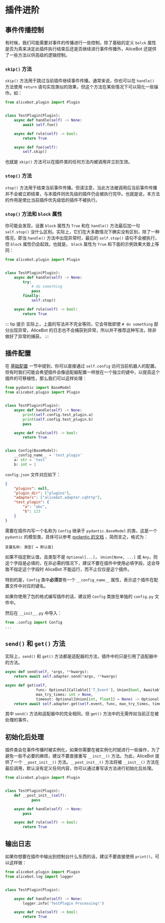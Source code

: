 # 插件进阶

## 事件传播控制

有时候，我们可能需要对事件的传播进行一些控制，除了基础的定义 `bolck` 属性是否为真来决定此插件执行结束后还是否继续进行事件传播外，AilceBot 还提供了一些方法以供高级的逻辑控制。

### `skip()` 方法

`skip()` 方法用于跳过当前插件继续事件传播。通常来说，你也可以在 `handle()` 方法使用 `return` 语句实现类似的效果，但这个方法在某些情况下可以简化一些操作。如：

```python
from alicebot.plugin import Plugin


class TestPlugin(Plugin):
    async def handle(self) -> None:
        await self.foo()

    async def rule(self) -> bool:
        return True

    async def foo(self):
        self.skip()

```

也就是 `skip()` 方法可以在插件类的任何方法内被调用并立刻生效。

### `stop()` 方法

`stop()` 方法用于结束当前事件传播。但请注意，当此方法被调用后当前事件传播并不会被立即结束，与本插件同优先级的插件仍会被执行完毕。也就是说，本方法的作用是使比当前插件优先级低的插件不被执行。

### `stop()` 方法和 `block` 属性

你可能会发现，设置 `block` 属性为 `True` 和在 `handle()` 方法最后加一句 `self.stop()` 没什么区别。实际上，它们在大多数情况下确实没有区别，除了一种情况，即当 `handle()` 方法中出现异常时，最后的 `self.stop()` 语句不会被执行，但 `block` 属性仍会起效。也就是， `block` 属性为 `True` 和下面的示例效果大致上等同：

```python
from alicebot.plugin import Plugin


class TestPlugin(Plugin):
    async def handle(self) -> None:
        try:
          	# do something
            pass
        finally:
          	self.stop()

    async def rule(self) -> bool:
        return True

```

::: tip 提示
实际上，上面的写法并不完全等同，它会导致即使 `# do something` 部分出现异常，AliceBot 的日志也不会捕获到异常，所以并不推荐这种写法，除非做好了异常的捕获。
:::

## 插件配置

在 [基础配置](./basic-config.md) 一节中提到，你可以直接通过 `self.config` 访问当前机器人的配置。但有时我们可能会希望插件会像适配器配置一样放在一个独立的键中，以提高这个插件的可移植性，那么我们可以这样处理：

```python
from pydantic import BaseModel
from alicebot.plugin import Plugin


class TestPlugin(Plugin):
    async def handle(self) -> None:
      	print(self.config.test_plugin.a)
        print(self.config.test_plugin.b)
        pass

    async def rule(self) -> bool:
        return True


class Config(BaseModel):
    __config_name__ = 'test_plugin'
    a: str = 'test'
    b: int = 1

```

`config.json` 文件对应如下：

```json
{
    "plugins": null,
    "plugin_dir": ["plugins"],
    "adapters": ["alicebot.adapter.cqhttp"],
    "test_plugin": {
        "a": "abc",
        "b": 123
    }
}
```

需要在插件内写一个名称为 `Config` 继承于 `pydantic.BaseModel` 的类，这是一个 `pydantic` 的模型类，具体可以参考 [pydantic 的文档](https://pydantic-docs.helpmanual.io/) ，简而言之，格式为：

`变量名称: 类型[ = 默认值] `

如果不指定默认值，且类型不是 `Optional[...]`， `Union[None, ...]` 或 `Any`，则这个字段是必填的，在非必需的情况下，建议不要在插件中使用必填字段，这会导致不指定这个字段时 AliceBot 不能运行，而不止仅仅是这个插件。

特别的是，`Config` 类中**必须**要有一个 `__config_name__` 属性，表示这个插件在配置文件中对应的键名。

如果你使用了包的格式编写插件的话，建议把 `Config` 类放在单独的 `config.py` 文件中。

然后在 `__init__.py` 中导入：

```python
from .config import Config
...
```

## `send()` 和 `get()` 方法

实际上，`send()` 和 `get()` 方法都是适配器的方法，插件中的只是引用了适配器中的方法。

```python
async def send(self, *args, **kwargs):
    return await self.adapter.send(*args, **kwargs)

async def get(self,
              func: Optional[Callable[['T_Event'], Union[bool, Awaitable[bool]]]] = None,
              max_try_times: int = None,
              timeout: Optional[Union[int, float]] = None) -> Optional['T_Event']:
    return await self.adapter.get(self.event, func, max_try_times, timeout)

```

其中 `send()` 方法和适配器中的完全相同，但 `get()` 方法中的无需传如当前正在被处理的事件，

## 初始化后处理

插件类会在事件传播时被实例化，如果你需要在被实例化时就进行一些操作，为了避免一些不必要的麻烦，建议不要直接重写 `__init__()` 方法。为此，AliceBot 提供了一个 `__post_init__()` 方法。`__post_init__()` 方法将被 `__init__()` 方法在最后调用，默认没有定义任何内容，你可以通过重写该方法进行初始化后处理。

```python
from alicebot.plugin import Plugin


class TestPlugin(Plugin):
    def __post_init__(self):
    		pass

    async def handle(self) -> None:
        pass

    async def rule(self) -> bool:
        return True

```

## 输出日志

如果你想要在插件中输出到控制台什么东西的话，建议不要直接使用 `print()`，可以这样做：

```python
from alicebot.plugin import Plugin
from alicebot.log import logger


class TestPlugin(Plugin):

    async def handle(self) -> None:
        logger.info('TestPlugin Processing!')

    async def rule(self) -> bool:
        return True

```
